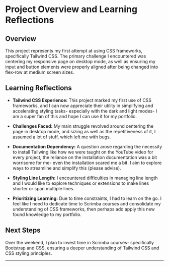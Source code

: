 # Project Overview and Learning Reflections

## Overview

This project represents my first attempt at using CSS frameworks, specifically Tailwind CSS. The primary challenge I encountered was centering my responsive page on desktop mode, as well as ensuring my input and button elements were properly aligned after being changed into flex-row at medium screen sizes.

## Learning Reflections

- **Tailwind CSS Experience:** This project marked my first use of CSS frameworks, and I can now appreciate their utility in simplifying and accelerating styling tasks- especially with the dark and light modes- I am a super fan of this and hope I can use it for my portfolio.

- **Challenges Faced:** My main struggle revolved around centering the page in desktop mode, and sizing as well as the repetitiveness of it, I assumed a lot of stuff, which left me with bugs.

- **Documentation Dependency:** A question arose regarding the necessity to install Tailwing like how we were taught on the YouTube video for every project, the reliance on the installation documentation was a bit worrisome for me- even the installation scared me a bit. I aim to explore ways to streamline and simplify this (please advise).

- **Styling Line Length:** I encountered difficulties in managing line length and I would like to explore techniques or extensions to make lines shorter or span multiple lines.

- **Prioritizing Learning:** Due to time constraints, I had to learn on the go. I feel like I need to dedicate time to Scrimba courses and consolidate my understanding of CSS frameworks, then perhaps add apply this new found knowledge to my portfolio.

## Next Steps

Over the weekend, I plan to invest time in Scrimba courses- specifically Bootstrap and CSS, ensuring a deeper understanding of Tailwind CSS and CSS styling principles.

---
